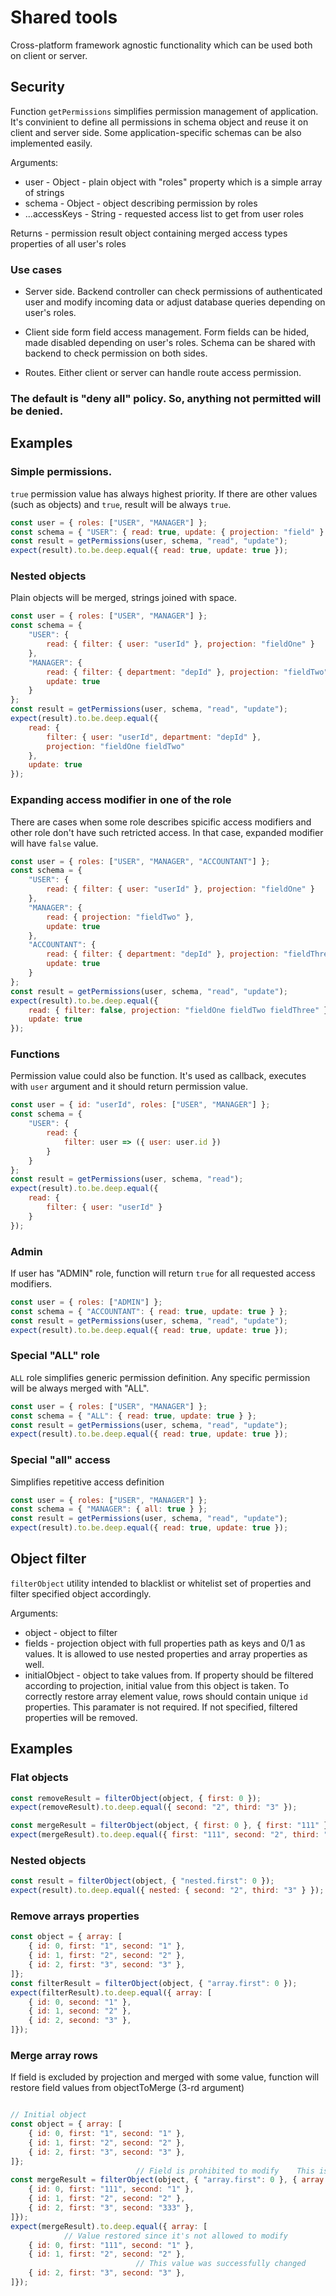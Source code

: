 # Shared tools
Cross-platform framework agnostic functionality which can be used both on client or server.

## Security

Function `getPermissions` simplifies permission management of application.
It's convinient to define all permissions in schema object and reuse it on client and server side. Some application-specific schemas can be also implemented easily.

Arguments:
- user - Object - plain object with "roles" property which is a simple array of strings
- schema - Object - object describing permission by roles
- ...accessKeys - String - requested access list to get from user roles

Returns - permission result object containing merged access types properties of all user's roles

### Use cases
- Server side. Backend controller can check permissions of authenticated user and modify incoming data or adjust database queries depending on user's roles.

- Client side form field access management. Form fields can be hided, made disabled depending on user's roles.
Schema can be shared with backend to check permission on both sides.

- Routes. Either client or server can handle route access permission.

### The default is "deny all" policy. So, anything not permitted will be denied.

### 

## Examples

### Simple permissions.
`true` permission value has always highest priority. If there are other values (such as objects) and `true`, result will be always `true`.

```javascript
const user = { roles: ["USER", "MANAGER"] };
const schema = { "USER": { read: true, update: { projection: "field" } }, "MANAGER": { update: true } };
const result = getPermissions(user, schema, "read", "update");
expect(result).to.be.deep.equal({ read: true, update: true });
```

### Nested objects
Plain objects will be merged, strings joined with space.
```javascript
const user = { roles: ["USER", "MANAGER"] };
const schema = {
    "USER": {
        read: { filter: { user: "userId" }, projection: "fieldOne" }
    },
    "MANAGER": {
        read: { filter: { department: "depId" }, projection: "fieldTwo" },
        update: true
    }
};
const result = getPermissions(user, schema, "read", "update");
expect(result).to.be.deep.equal({
    read: {
        filter: { user: "userId", department: "depId" },
        projection: "fieldOne fieldTwo"
    },
    update: true
});
```

### Expanding access modifier in one of the role
There are cases when some role describes spicific access modifiers and other role don't have such retricted access. In that case, expanded modifier will have `false` value.

```javascript
const user = { roles: ["USER", "MANAGER", "ACCOUNTANT"] };
const schema = {
    "USER": {
        read: { filter: { user: "userId" }, projection: "fieldOne" }
    },
    "MANAGER": {
        read: { projection: "fieldTwo" },
        update: true
    },
    "ACCOUNTANT": {
        read: { filter: { department: "depId" }, projection: "fieldThree" },
        update: true
    }
};
const result = getPermissions(user, schema, "read", "update");
expect(result).to.be.deep.equal({
    read: { filter: false, projection: "fieldOne fieldTwo fieldThree" },
    update: true
});
```

### Functions
Permission value could also be function. It's used as callback, executes with `user` argument and it should return permission value.
```javascript
const user = { id: "userId", roles: ["USER", "MANAGER"] };
const schema = {
    "USER": {
        read: {
            filter: user => ({ user: user.id })
        }
    }
};
const result = getPermissions(user, schema, "read");
expect(result).to.be.deep.equal({
    read: {
        filter: { user: "userId" }
    }
});
```

### Admin
If user has "ADMIN" role, function will return `true` for all requested access modifiers.

```javascript
const user = { roles: ["ADMIN"] };
const schema = { "ACCOUNTANT": { read: true, update: true } };
const result = getPermissions(user, schema, "read", "update");
expect(result).to.be.deep.equal({ read: true, update: true });
```

### Special "ALL" role
`ALL` role simplifies generic permission definition. Any specific permission will be always merged with "ALL".
```javascript
const user = { roles: ["USER", "MANAGER"] };
const schema = { "ALL": { read: true, update: true } };
const result = getPermissions(user, schema, "read", "update");
expect(result).to.be.deep.equal({ read: true, update: true });
```

### Special "all" access
Simplifies repetitive access definition
```javascript
const user = { roles: ["USER", "MANAGER"] };
const schema = { "MANAGER": { all: true } };
const result = getPermissions(user, schema, "read", "update");
expect(result).to.be.deep.equal({ read: true, update: true });
```

## Object filter
`filterObject` utility intended to blacklist or whitelist set of properties and filter specified object accordingly.

Arguments:
- object - object to filter
- fields - projection object with full properties path as keys and 0/1 as values. It is allowed to use nested properties and array properties as well.
- initialObject - object to take values from. If property should be filtered according to projection, initial value from this object is taken. To correctly restore array element value, rows should contain unique `id` properties. This paramater is not required. If not specified, filtered properties will be removed.

## Examples

### Flat objects
```javascript
const removeResult = filterObject(object, { first: 0 });
expect(removeResult).to.deep.equal({ second: "2", third: "3" });

const mergeResult = filterObject(object, { first: 0 }, { first: "111" });
expect(mergeResult).to.deep.equal({ first: "111", second: "2", third: "3" });

```

### Nested objects
```javascript
const result = filterObject(object, { "nested.first": 0 });
expect(result).to.deep.equal({ nested: { second: "2", third: "3" } });
```

### Remove arrays properties
```javascript
const object = { array: [
    { id: 0, first: "1", second: "1" },
    { id: 1, first: "2", second: "2" },
    { id: 2, first: "3", second: "3" },
]};
const filterResult = filterObject(object, { "array.first": 0 });
expect(filterResult).to.deep.equal({ array: [
    { id: 0, second: "1" },
    { id: 1, second: "2" },
    { id: 2, second: "3" },
]});
```

### Merge array rows
If field is excluded by projection and merged with some value, function will restore field values from objectToMerge (3-rd argument)
```javascript

// Initial object
const object = { array: [
    { id: 0, first: "1", second: "1" },
    { id: 1, first: "2", second: "2" },
    { id: 2, first: "3", second: "3" },
]};
                            // Field is prohibited to modify    This is initial value to take values from
const mergeResult = filterObject(object, { "array.first": 0 }, { array: [
    { id: 0, first: "111", second: "1" },
    { id: 1, first: "2", second: "2" },
    { id: 2, first: "3", second: "333" },
]});
expect(mergeResult).to.deep.equal({ array: [
            // Value restored since it's not allowed to modify
    { id: 0, first: "111", second: "1" },
    { id: 1, first: "2", second: "2" },
                            // This value was successfully changed
    { id: 2, first: "3", second: "3" },
]});
```
